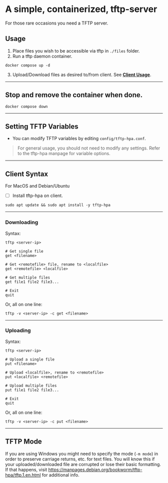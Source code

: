 # A simple, containerized, tftp-server

For those rare occasions you need a TFTP server.

## Usage

1.  Place files you wish to be accessible via tftp in `./files` folder.
2.  Run a tftp daemon container.

```shell
docker compose up -d
```

3. Upload/Download files as desired to/from client.  See [**Client Usage**](#client-syntax).

***

## Stop and remove the container when done.

```shell
docker compose down
```

***

## Setting TFTP Variables

* You can modify TFTP variables by editing `config/tftp-hpa.conf`.  
> For general usage, you should not need to modify any settings.  Refer to the tftp-hpa manpage for variable options.

***

## Client Syntax

For MacOS and Debian/Ubuntu

- [ ] Install tftp-hpa on client.

```shell
sudo apt update && sudo apt install -y tftp-hpa
```

***

### Downloading

Syntax:

```shell
tftp <server-ip>

# Get single file
get <filename>

# Get <remotefile> file, rename to <localfile>
get <remotefile> <localfile>

# Get multiple files
get file1 file2 file3...

# Exit
quit
```

Or, all on one line:

```shell
tftp -v <server-ip> -c get <filename>
```

***

### Uploading

Syntax:

```shell
tftp <server-ip>

# Upload a single file
put <filename>

# Upload <localfile>, rename to <remotefile>
put <localfile> <remotefile>

# Upload multiple files
put file1 file2 file3...

# Exit
quit
```

Or, all on one line:

```shell
tftp -v <server-ip> -c put <filename>
```

***

## TFTP Mode

If you are using Windows you might need to specify the mode (`-m mode`) in order to preserve carriage returns, etc. for text files.  You will know this if your uploaded/downloaded file are corrupted or lose their basic formatting.  If that happens, visit https://manpages.debian.org/bookworm/tftp-hpa/tftp.1.en.html for additional info.

